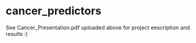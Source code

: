 # cancer_predictors

See Cancer_Presentation.pdf uploaded above for project eescription and results :)  
